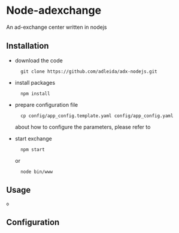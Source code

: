 Node-adexchange
===
An ad-exchange center written in nodejs
## Installation
* download the code
 
        git clone https://github.com/adleida/adx-nodejs.git

* install packages

        npm install
        
* prepare configuration file

        cp config/app_config.template.yaml config/app_config.yaml
    
    about how to configure the parameters, please refer to 
* start exchange

        npm start
    or
    
        node bin/www
        
## Usage

    o

## Configuration

##
